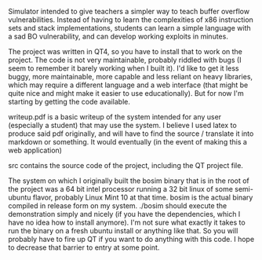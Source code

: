 Simulator intended to give teachers a simpler way to teach buffer overflow vulnerabilities. Instead of having to learn the complexities of x86 instruction sets and stack implementations, students can learn a simple language with a sad BO vulnerability, and can develop working exploits in minutes.

The project was written in QT4, so you have to install that to work on the project. The code is not very maintainable, probably riddled with bugs (I seem to remember it barely working when I built it). I'd like to get it less buggy, more maintainable, more capable and less reliant on heavy libraries, which may require a different language and a web interface (that might be quite nice and might make it easier to use educationally). But for now I'm starting by getting the code available.

writeup.pdf is a basic writeup of the system intended for any user (especially a student) that may use the system. I believe I used latex to produce said pdf originally, and will have to find the source / translate it into markdown or something. It would eventually (in the event of making this a web application)

src contains the source code of the project, including the QT project file.

The system on which I originally built the bosim binary that is in the root of the project was a 64 bit intel processor running a 32 bit linux of some semi-ubuntu flavor, probably Linux Mint 10 at that time. bosim is the actual binary compiled in release form on my system. ./bosim should execute the demonstration simply and nicely (if you have the dependencies, which I have no idea how to install anymore). I'm not sure what exactly it takes to run the binary on a fresh ubuntu install or anything like that. So you will probably have to fire up QT if you want to do anything with this code. I hope to decrease that barrier to entry at some point.

